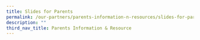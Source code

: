 ```yaml
---
title: Slides for Parents
permalink: /our-partners/parents-information-n-resources/slides-for-parents/
description: ""
third_nav_title: Parents Information & Resource
---
```

